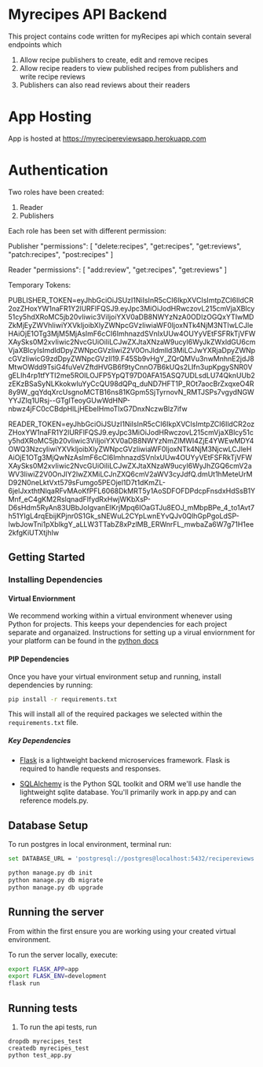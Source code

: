 # Myrecipes API Backend
This project contains  code written for myRecipes api which contain several endpoints which 

1. Allow recipe publishers to create, edit and remove recipes
2. Allow recipe readers to view published recipes from publishers and write recipe reviews
3. Publishers can also read reviews about their readers

# App Hosting
App is hosted at https://myrecipereviewsapp.herokuapp.com

# Authentication
Two roles have been created:
1. Reader
2. Publishers

Each role has been set with different permission:

Publisher 
"permissions": [
    "delete:recipes",
    "get:recipes",
    "get:reviews",
    "patch:recipes",
    "post:recipes"
  ]

Reader 
  "permissions": [
    "add:review",
    "get:recipes",
    "get:reviews"
  ]

Temporary Tokens:

PUBLISHER_TOKEN=eyJhbGciOiJSUzI1NiIsInR5cCI6IkpXVCIsImtpZCI6IldCR2ozZHoxYW1naFR1Y2lURFlFQSJ9.eyJpc3MiOiJodHRwczovL215cmVjaXBlcy51cy5hdXRoMC5jb20vIiwic3ViIjoiYXV0aDB8NWYzNzA0ODIzOGQxYTIwMDZkMjEyZWVhIiwiYXVkIjoibXlyZWNpcGVzIiwiaWF0IjoxNTk4NjM3NTIwLCJleHAiOjE1OTg3MjM5MjAsImF6cCI6ImhnazdSVnIxUUw4OUYyVEtFSFRkTjVFWXAySks0M2xvIiwic2NvcGUiOiIiLCJwZXJtaXNzaW9ucyI6WyJkZWxldGU6cmVjaXBlcyIsImdldDpyZWNpcGVzIiwiZ2V0OnJldmlld3MiLCJwYXRjaDpyZWNpcGVzIiwicG9zdDpyZWNpcGVzIl19.F45Sb9vHgY_ZQrQMVu3nwMnhnE2jdJ8MtwOWdd9TsiG4fuVeVZftdHVGB6f9tyCnnO7B6kUQs2LIfn3upKpgySNR0VgELIh4rp1tfYTI2me5ROILOJFP5YpQT97D0AFA15ASQ7UDLsdLU74QknUUb2zEKzBSaSyNLKkokwIuYyCcQU98dQPq_duND7HFT1P_ROt7aocBrZxqxeO4R8y9W_gqYdqXrcUsgnoMCTB16ns81KGpm5SjTyrnovN_RMTJSPs7vgydNGWYYJZIq1URsj--GTgITeoyGUwWdHNP-nbwz4jFC0cCBdpHlLjHEbeIHmoTlxG7DnxNczwBlz7ifw


READER_TOKEN=eyJhbGciOiJSUzI1NiIsInR5cCI6IkpXVCIsImtpZCI6IldCR2ozZHoxYW1naFR1Y2lURFlFQSJ9.eyJpc3MiOiJodHRwczovL215cmVjaXBlcy51cy5hdXRoMC5jb20vIiwic3ViIjoiYXV0aDB8NWYzNmZlMWI4ZjE4YWEwMDY4OWQ3NzcyIiwiYXVkIjoibXlyZWNpcGVzIiwiaWF0IjoxNTk4NjM3NjcwLCJleHAiOjE1OTg3MjQwNzAsImF6cCI6ImhnazdSVnIxUUw4OUYyVEtFSFRkTjVFWXAySks0M2xvIiwic2NvcGUiOiIiLCJwZXJtaXNzaW9ucyI6WyJhZGQ6cmV2aWV3IiwiZ2V0OnJlY2lwZXMiLCJnZXQ6cmV2aWV3cyJdfQ.dmUt1hMeteUrMD92N0neLktVxt579sFumgo5PEOjel1D7t1dKmZL-6jelJxxthtNlqaRFvMAoKfPFL6068DkMRT5y1AoSDFOFDPdcpFnsdxHdSsB1YMnf_eC4gKM2RslqnadFIfydRxHwjWKbXsP-D6sHdm5RyAn83UBbJoIgvanEIKrjMpq6IOaGTJu8EOJ_mMbpBPe_4_to1Avt7h51YIgL4rqEbijKPjnr0S1Gk_sNEWuL2CYpLwnEYvQJv0QlhGpPgoLdSP-IwbJowTni1pXblkgY_aLLW3TTabZ8xPzlMB_ERWnrFL_mwbaZa6W7g71H1ee2kfgKiUTXtjhIw

## Getting Started

### Installing Dependencies

#### Virtual Enviornment

We recommend working within a virtual environment whenever using Python for projects. This keeps your dependencies for each project separate and organaized. Instructions for setting up a virual enviornment for your platform can be found in the [python docs](https://packaging.python.org/guides/installing-using-pip-and-virtual-environments/)


#### PIP Dependencies

Once you have your virtual environment setup and running, install dependencies by running:

```bash
pip install -r requirements.txt
```

This will install all of the required packages we selected within the `requirements.txt` file.

##### Key Dependencies

- [Flask](http://flask.pocoo.org/)  is a lightweight backend microservices framework. Flask is required to handle requests and responses.

- [SQLAlchemy](https://www.sqlalchemy.org/) is the Python SQL toolkit and ORM we'll use handle the lightweight sqlite database. You'll primarily work in app.py and can reference models.py. 


## Database Setup
To run postgres in local environment, terminal run:
```bash
set DATABASE_URL = 'postgresql://postgres@localhost:5432/recipereviews'
```

```bash
python manage.py db init
python manage.py db migrate
python manage.py db upgrade
```

## Running the server

From within the first ensure you are working using your created virtual environment.

To run the server locally, execute:

```bash
export FLASK_APP=app
export FLASK_ENV=development
flask run
```

## Running tests

1. To run the api tests, run

```
dropdb myrecipes_test
createdb myrecipes_test
python test_app.py
```